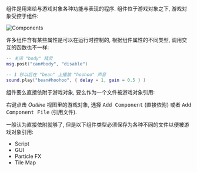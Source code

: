 组件是用来给与游戏对象各种功能与表现的程序. 组件位于游戏对象之下, 游戏对象受控于组件:

![Components](../shared/images/components.png)

许多组件含有某些属性是可以在运行时控制的, 根据组件属性的不同类型, 调用交互的函数也不一样:

```lua
-- 关闭 "body" 精灵
msg.post("can#body", "disable")

-- 1 秒以后在 "bean" 上播放 "hoohoo" 声音
sound.play("bean#hoohoo", { delay = 1, gain = 0.5 } )
```

组件要么直接依附于游戏对象, 要么作为一个文件被游戏对象引用:

<kbd>右键点击</kbd> *Outline* 视图里的游戏对象, 选择 <kbd>Add Component</kbd> (直接依附) 或者 <kbd>Add Component File</kbd> (引用文件).

一般认为直接依附就够了, 但是以下组件类型必须保存为各种不同的文件以便被游戏对象引用:

* Script
* GUI
* Particle FX
* Tile Map
